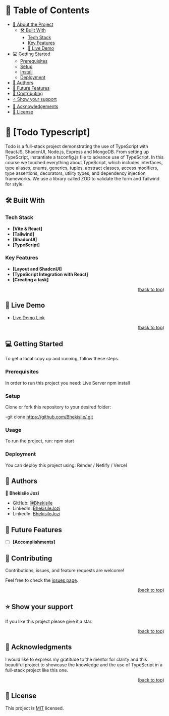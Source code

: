 <!-- TABLE OF CONTENTS -->

# 📗 Table of Contents

- [📖 About the Project](#about-project)
  - [🛠 Built With](#built-with)
    - [Tech Stack](#tech-stack)
    - [Key Features](#key-features)
    - [🚀 Live Demo](#live-demo)
- [💻 Getting Started](#getting-started)
  - [Prerequisites](#prerequisites)
  - [Setup](#setup)
  - [Install](#install)
  - [Deployment](#triangular_flag_on_post-deployment)
- [👥 Authors](#authors)
- [🔭 Future Features](#future-features)
- [🤝 Contributing](#contributing)
- [⭐️ Show your support](#support)
- [🙏 Acknowledgements](#acknowledgements)
- [📝 License](#license)

<!-- PROJECT DESCRIPTION -->

# 📖 [Todo Typescript] <a name="about-project"></a>


Todo is a full-stack project demonstrating the use of TypeScript with ReactJS, ShadcnUI, Node.js, Express and MongoDB. From setting up TypeScript, instantiate a tsconfig.js file to advance use of TypeScript. In this course we touched everything about TypeScript, which includes interfaces, type aliases, enums, generics, tuples, abstract classes, access modifiers, type assertions, decorators, utility types, and dependency injection frameworks. We use a library called ZOD to validate the form and Tailwind for style.

## 🛠 Built With <a name="built-with"></a>

### Tech Stack <a name="tech-stack"></a>
- **[Vite & React]**
- **[Tailwind]**
- **[ShadcnUI]**
- **[TypeScript]**

<!-- Features -->

### Key Features <a name="key-features"></a>

- **[Layout and ShadcnUI]**
- **[TypeScript Integration with React]**
- **[Creating a task]**

<p align="right">(<a href="#readme-top">back to top</a>)</p>

<!-- LIVE DEMO -->

## 🚀 Live Demo <a name="live-demo"></a>

- [Live Demo Link](https://)

<p align="right">(<a href="#readme-top">back to top</a>)</p>

<!-- GETTING STARTED -->

## 💻 Getting Started <a name="getting-started"></a>

To get a local copy up and running, follow these steps.

### Prerequisites

In order to run this project you need: 
Live Server
npm install

### Setup

Clone or fork this repository to your desired folder:

-git clone https://github.com/Bhekisile/.git

### Usage

To run the project, run: 
npm start


### Deployment

You can deploy this project using: Render / Netlify / Vercel

<!-- AUTHORS -->

## 👥 Authors <a name="authors"></a>

👤 **Bhekisile Jozi**

- GitHub: [@Bhekisile](https://github.com/Bhekisile)
- LinkedIn: [BhekisileJozi](https://www.linkedin.com/in/bhekisile-jozi/)
- LinkedIn: [BhekisileJozi](https://x.com/Bhekisile750473)

<!-- FUTURE FEATURES -->

## 🔭 Future Features <a name="future-features"></a>

- [ ] **[Accomplishments]**

<!-- CONTRIBUTING -->

## 🤝 Contributing <a name="contributing"></a>

Contributions, issues, and feature requests are welcome!

Feel free to check the [issues page](../../issues/).

<p align="right">(<a href="#readme-top">back to top</a>)</p>

<!-- SUPPORT -->

## ⭐️ Show your support <a name="support"></a>


If you like this project please give it a star.

<p align="right">(<a href="#readme-top">back to top</a>)</p>
<!-- ACKNOWLEDGEMENTS -->

## 🙏 Acknowledgments <a name="acknowledgements"></a>

I would like to express my gratitude to the mentor for clarity and this beautiful project to showcase the knowledge and the use of TypeScript in a full-stack project like this one.


<p align="right">(<a href="#readme-top">back to top</a>)</p>


<!-- LICENSE -->

## 📝 License <a name="license"></a>

This project is [MIT](./MIT.md) licensed.
